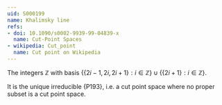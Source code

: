 ```yaml
---
uid: S000199
name: Khalimsky line
refs:
- doi: 10.1090/s0002-9939-99-04839-x
  name: Cut-Point Spaces
- wikipedia: Cut_point
  name: Cut point on Wikipedia
---
```


The integers $\mathbb Z$ with basis $\{ \{2i-1,2i,2i+1\} : i \in \mathbb{Z} \} \cup \{ \{2i+1\} : i \in \mathbb{Z}\}$.

It is the unique irreducible {P193}, i.e. a cut point space where no proper subset is a cut point space.
